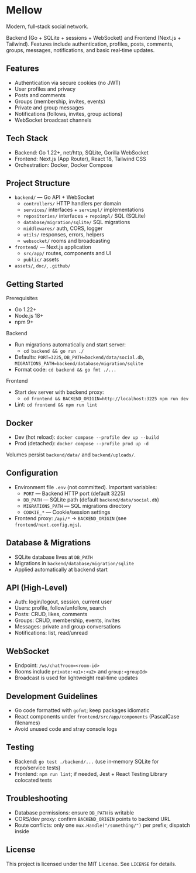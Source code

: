 # Mellow

Modern, full‑stack social network.

Backend (Go + SQLite + sessions + WebSocket) and Frontend (Next.js + Tailwind). Features include authentication, profiles, posts, comments, groups, messages, notifications, and basic real‑time updates.

## Features
- Authentication via secure cookies (no JWT)
- User profiles and privacy
- Posts and comments
- Groups (membership, invites, events)
- Private and group messages
- Notifications (follows, invites, group actions)
- WebSocket broadcast channels

## Tech Stack
- Backend: Go 1.22+, net/http, SQLite, Gorilla WebSocket
- Frontend: Next.js (App Router), React 18, Tailwind CSS
- Orchestration: Docker, Docker Compose

## Project Structure
- `backend/` — Go API + WebSocket
  - `controllers/` HTTP handlers per domain
  - `services/` interfaces + `servimpl/` implementations
  - `repositories/` interfaces + `repoimpl/` SQL (SQLite)
  - `database/migration/sqlite/` SQL migrations
  - `middlewares/` auth, CORS, logger
  - `utils/` responses, errors, helpers
  - `websocket/` rooms and broadcasting
- `frontend/` — Next.js application
  - `src/app/` routes, components and UI
  - `public/` assets
- `assets/`, `doc/`, `.github/`

## Getting Started

Prerequisites
- Go 1.22+
- Node.js 18+
- npm 9+

Backend
- Run migrations automatically and start server:
  - `cd backend && go run ./`
- Defaults: `PORT=3225`, `DB_PATH=backend/data/social.db`, `MIGRATIONS_PATH=backend/database/migration/sqlite`
- Format code: `cd backend && go fmt ./...`

Frontend
- Start dev server with backend proxy:
  - `cd frontend && BACKEND_ORIGIN=http://localhost:3225 npm run dev`
- Lint: `cd frontend && npm run lint`

## Docker
- Dev (hot reload): `docker compose --profile dev up --build`
- Prod (detached): `docker compose --profile prod up -d`

Volumes persist `backend/data/` and `backend/uploads/`.

## Configuration
- Environment file `.env` (not committed). Important variables:
  - `PORT` — Backend HTTP port (default 3225)
  - `DB_PATH` — SQLite path (default `backend/data/social.db`)
  - `MIGRATIONS_PATH` — SQL migrations directory
  - `COOKIE_*` — Cookie/session settings
- Frontend proxy: `/api/*` → `BACKEND_ORIGIN` (see `frontend/next.config.mjs`).

## Database & Migrations
- SQLite database lives at `DB_PATH`
- Migrations in `backend/database/migration/sqlite`
- Applied automatically at backend start

## API (High‑Level)
- Auth: login/logout, session, current user
- Users: profile, follow/unfollow, search
- Posts: CRUD, likes, comments
- Groups: CRUD, membership, events, invites
- Messages: private and group conversations
- Notifications: list, read/unread

## WebSocket
- Endpoint: `/ws/chat?room=<room-id>`
- Rooms include `private:<u1>:<u2>` and `group:<groupId>`
- Broadcast is used for lightweight real‑time updates

## Development Guidelines
- Go code formatted with `gofmt`; keep packages idiomatic
- React components under `frontend/src/app/components` (PascalCase filenames)
- Avoid unused code and stray console logs

## Testing
- Backend: `go test ./backend/...` (use in‑memory SQLite for repo/service tests)
- Frontend: `npm run lint`; if needed, Jest + React Testing Library colocated tests

## Troubleshooting
- Database permissions: ensure `DB_PATH` is writable
- CORS/dev proxy: confirm `BACKEND_ORIGIN` points to backend URL
- Route conflicts: only one `mux.Handle("/something/")` per prefix; dispatch inside

## License
This project is licensed under the MIT License. See `LICENSE` for details.
